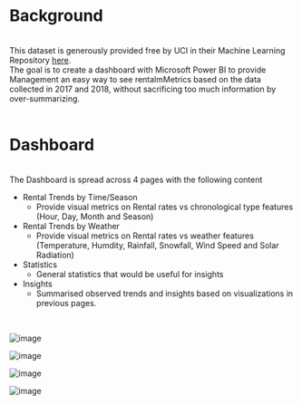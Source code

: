# Background
<br>
This dataset is generously provided free by UCI in their Machine Learning Repository <a href="https://archive.ics.uci.edu/dataset/560/seoul+bike+sharing+demand">here</a>.
<br>
The goal is to create a dashboard with Microsoft Power BI to provide Management an easy way to see rentalmMetrics based on the data collected in 2017 and 2018, without sacrificing too much information by over-summarizing.
<br><br>

#  Dashboard
<br>
The Dashboard is spread across 4 pages with the following content<br>

- Rental Trends by Time/Season
  - Provide visual metrics on Rental rates vs chronological type features (Hour, Day, Month and Season)
- Rental Trends by Weather
  - Provide visual metrics on Rental rates vs weather features (Temperature, Humdity, Rainfall, Snowfall, Wind Speed and Solar Radiation)
- Statistics
  - General statistics that would be useful for insights
- Insights
  - Summarised observed trends and insights based on visualizations in previous pages.
<br>

![image](https://github.com/aaysl/portfolio_ay/assets/149126592/4a08ded3-65d2-4909-b87c-a8dc85b21892)<br>

![image](https://github.com/aaysl/portfolio_ay/assets/149126592/bc32fbee-55e6-40e4-9dd0-31fb6d406380)<br>

![image](https://github.com/aaysl/portfolio_ay/assets/149126592/878f049b-452c-404e-90c9-d3e3477708d8)<br>

![image](https://github.com/aaysl/portfolio_ay/assets/149126592/dc957df3-089b-43cd-89b8-964c5e07de09)<br>





